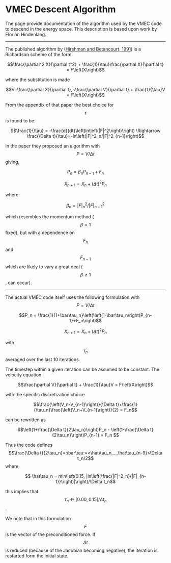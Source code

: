 VMEC Descent Algorithm
==========================

The page provide documentation of the algorithm used by the VMEC code 
to descend in the energy space. This description is based upon work
by Florian Hindenlang.

---

The published algorithm by ([Hirshman and Betancourt, 1991](https://doi.org/10.1016/0021-9991(91)90267-O)) is a
Richardson scheme of the form:

$$\frac{\partial^2 X}{\partial t^2} + \frac{1}{\tau}\frac{\partial X}{\partial t} = F\left(X\right)$$

where the substitution is made

$$V=\frac{\partial X}{\partial t},~\frac{\partial V}{\partial t} + \frac{1}{\tau}V = F\left(X\right)$$

From the appendix of that paper the best choice for $$\tau$$ is found to be:

$$\frac{1}{\tau} = -\frac{d}{dt}\left(ln\left(|F|^2\right)\right) \Rightarrow \frac{\Delta t}{\tau}=-ln\left(|F|^2_n/|F|^2_{n-1}\right)$$

In the paper they proposed an algorithm with $$P=V/\Delta t$$ giving,

$$P_n = \beta_nP_{n-1}+F_n$$

$$X_{n+1} = X_n + \left(\Delta t\right)^2P_n$$

where 

$$\beta_n=|F|^2_n/|F|^2_{n-1}$$

which resembles the momentum method ($$\beta\lt1$$ fixed), but with a 
dependence on $$F_n$$ and $$F_{n-1}$$ which are likely to vary a
great deal ($$\beta\ge 1$$, can occur).

---

The actual VMEC code itself uses the following formulation with $$P=V/\Delta t$$

$$P_n = \frac{1}{1+\bar\tau_n}\left(\left(1-\bar\tau_n\right)P_{n-1}+F_n\right)$$

$$X_{n+1} = X_n + \left(\Delta t\right)^2P_n$$

with $$\bar\tau_n$$ averaged over the last 10 iterations.

The timestep within a given iteration can be assumed to be constant. The velocity equation

$$\frac{\partial V}{\partial t} + \frac{1}{\tau}V = F\left(X\right)$$

with the specific discretization choice

$$\frac{\left(V_n-V_{n-1}\right)}{\Delta t}+\frac{1}{\tau_n}\frac{\left(V_n+V_{n-1}\right)}{2} = F_n$$

can be rewritten as

$$\left(1+\frac{\Delta t}{2\tau_n}\right)P_n - \left(1-\frac{\Delta t}{2\tau_n}\right)P_{n-1} = F_n $$

Thus the code defines $$\frac{\Delta t}{2\tau_n}=:\bar\tau:=<\hat\tau_n,...,\hat\tau_{n-9}>\Delta t_n/2$$ where

$$ \hat\tau_n = min\left(0.15, |ln\left(\frac{|F|^2_n}{|F|_{n-1}}\right)|\right)/\Delta t_n$$

this implies that $$\hat\tau_n\in\left[0.00,0.15\right]/\Delta t_n$$.  

We note that in this formulation $$F$$ is the vector of the preconditioned force.  If $$\Delta t$$ is reduced (because of the Jacobian becoming negative), the iteration is restarted form the initial state.